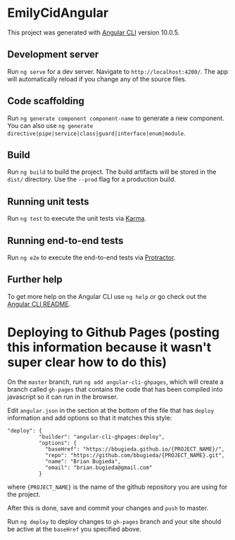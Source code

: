 # EmilyCidAngular

This project was generated with [Angular CLI](https://github.com/angular/angular-cli) version 10.0.5.

## Development server

Run `ng serve` for a dev server. Navigate to `http://localhost:4200/`. The app will automatically reload if you change any of the source files.

## Code scaffolding

Run `ng generate component component-name` to generate a new component. You can also use `ng generate directive|pipe|service|class|guard|interface|enum|module`.

## Build

Run `ng build` to build the project. The build artifacts will be stored in the `dist/` directory. Use the `--prod` flag for a production build.

## Running unit tests

Run `ng test` to execute the unit tests via [Karma](https://karma-runner.github.io).

## Running end-to-end tests

Run `ng e2e` to execute the end-to-end tests via [Protractor](http://www.protractortest.org/).

## Further help

To get more help on the Angular CLI use `ng help` or go check out the [Angular CLI README](https://github.com/angular/angular-cli/blob/master/README.md).


# Deploying to Github Pages (posting this information because it wasn't super clear how to do this)

On the `master` branch, run `ng add angular-cli-ghpages`, which will create a branch called `gh-pages` that contains the code that has been compiled into javascript so it can run in the browser.

Edit `angular.json` in the section at the bottom of the file that has `deploy` information and add options so that it matches this style:

```
"deploy": {
          "builder": "angular-cli-ghpages:deploy",
          "options": {
            "baseHref": "https://bbugieda.github.io/{PROJECT_NAME}/",
            "repo": "https://github.com/bbugieda/{PROJECT_NAME}.git",
            "name": "Brian Bugieda",
            "email": "brian.bugieda@gmail.com"
          }
```

where `{PROJECT_NAME}` is the name of the github repository you are using for the project.

After this is done, save and commit your changes and `push` to master. 

Run `ng deploy` to deploy changes to `gh-pages` branch and your site should be active at the `baseHref` you specified above.

